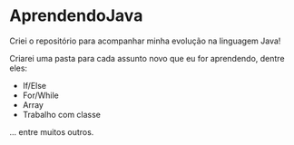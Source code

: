 # AprendendoJava
Criei o repositório para acompanhar minha evolução na linguagem Java!

Criarei uma pasta para cada assunto novo que eu for aprendendo, dentre eles:

- If/Else
- For/While
- Array
- Trabalho com classe

... entre muitos outros.
